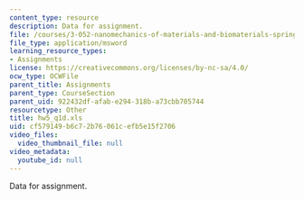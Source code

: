 ```yaml
---
content_type: resource
description: Data for assignment.
file: /courses/3-052-nanomechanics-of-materials-and-biomaterials-spring-2007/cf579149b6c72b76061cefb5e15f2706_hw5_q1d.xls
file_type: application/msword
learning_resource_types:
- Assignments
license: https://creativecommons.org/licenses/by-nc-sa/4.0/
ocw_type: OCWFile
parent_title: Assignments
parent_type: CourseSection
parent_uid: 922432df-afab-e294-318b-a73cbb705744
resourcetype: Other
title: hw5_q1d.xls
uid: cf579149-b6c7-2b76-061c-efb5e15f2706
video_files:
  video_thumbnail_file: null
video_metadata:
  youtube_id: null
---
```

Data for assignment.
